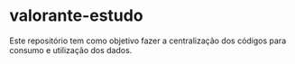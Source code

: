 # valorante-estudo
Este repositório tem como objetivo fazer a centralização dos códigos para consumo e utilização dos dados. 
